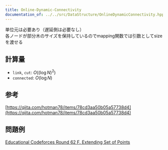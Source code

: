 ```yaml
---
title: Online-Dynamic-Connectivity
documentation_of: ../../src/DataStructure/OnlineDynamicConnectivity.hpp
---
```

単位元は必要あり（遅延側は必要なし）\
各ノードが部分木のサイズを保持しているのでmapping関数では引数としてsizeを渡せる
## 計算量
- `link`, `cut`: $O((\log N)^2)$
- `connected`: $O(\log N)$
## 参考
[https://qiita.com/hotman78/items/78cd3aa50b05a57738d4](https://qiita.com/hotman78/items/78cd3aa50b05a57738d4)

## 問題例
[Educational Codeforces Round 62 F. Extending Set of Points](https://codeforces.com/contest/1140/problem/F) 